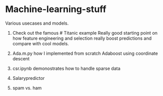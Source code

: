 # Machine-learning-stuff
Various usecases and models.

1. Check out the famous # Titanic example
Really good starting point on how feature engineering and selection really boost predictions and compare with cool models.

2. Ada.m.py how I implemented from scratch Adaboost using coordinate descent

3. csr.ipynb demonostrates how to handle sparse data 

4. Salarypredictor

5. spam vs. ham
